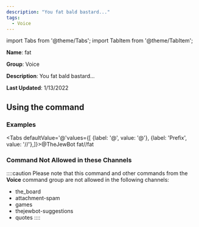 ```yaml
---
description: "You fat bald bastard..."
tags:
  - Voice
---
```

import Tabs from '@theme/Tabs';
import TabItem from '@theme/TabItem';

**Name**: fat

**Group**: Voice

**Description**: You fat bald bastard...

**Last Updated**: 1/13/2022

## Using the command

### Examples
<Tabs defaultValue='@'values={[ {label: '@', value: '@'}, {label: 'Prefix', value: '//'},]}><TabItem value='@'>@TheJewBot fat</TabItem><TabItem value='//'>//fat</TabItem></Tabs>

### Command Not Allowed in these Channels
::::caution Please note that this command and other commands from the **Voice** command group are not allowed in the following channels:
- the_board
- attachment-spam
- games
- thejewbot-suggestions
- quotes
::::